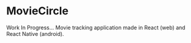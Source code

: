 # MovieCircle
Work In Progress... Movie tracking application made in React (web) and React Native (android).
